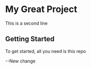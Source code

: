 # My Great Project
This is a second line

## Getting Started
To get started, all you need is this repo

--New change